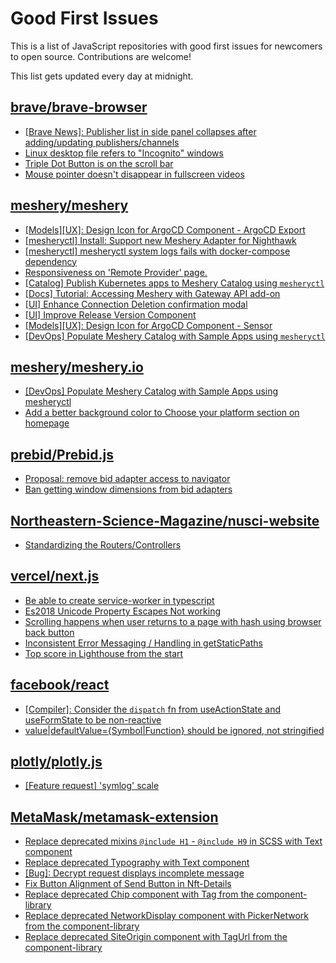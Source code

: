 # Good First Issues

This is a list of JavaScript repositories with good first issues for newcomers to open source. Contributions are welcome!

This list gets updated every day at midnight.

## [brave/brave-browser](https://github.com/brave/brave-browser)

- [[Brave News]: Publisher list in side panel collapses after adding/updating publishers/channels](https://github.com/brave/brave-browser/issues/36550)
- [Linux desktop file refers to "Incognito" windows](https://github.com/brave/brave-browser/issues/37623)
- [Triple Dot Button is on the  scroll bar ](https://github.com/brave/brave-browser/issues/36298)
- [Mouse pointer doesn't disappear in fullscreen videos](https://github.com/brave/brave-browser/issues/17292)

## [meshery/meshery](https://github.com/meshery/meshery)

- [[Models][UX]: Design Icon for ArgoCD Component - ArgoCD Export](https://github.com/meshery/meshery/issues/10294)
- [[mesheryctl] Install: Support new Meshery Adapter for Nighthawk](https://github.com/meshery/meshery/issues/10371)
- [[mesheryctl] mesheryctl system logs fails with docker-compose dependency](https://github.com/meshery/meshery/issues/10777)
- [Responsiveness on 'Remote Provider' page.](https://github.com/meshery/meshery/issues/10743)
- [[Catalog] Publish Kubernetes apps to Meshery Catalog using `mesheryctl`](https://github.com/meshery/meshery/issues/10444)
- [[Docs] Tutorial: Accessing Meshery with Gateway API add-on](https://github.com/meshery/meshery/issues/10333)
- [[UI] Enhance Connection Deletion confirmation modal](https://github.com/meshery/meshery/issues/10558)
- [[UI] Improve Release Version Component](https://github.com/meshery/meshery/issues/9569)
- [[Models][UX]: Design Icon for ArgoCD Component - Sensor](https://github.com/meshery/meshery/issues/10300)
- [[DevOps] Populate Meshery Catalog with Sample Apps using `mesheryctl`](https://github.com/meshery/meshery/issues/10458)

## [meshery/meshery.io](https://github.com/meshery/meshery.io)

- [[DevOps] Populate Meshery Catalog with Sample Apps using mesheryctl](https://github.com/meshery/meshery.io/issues/1650)
- [Add a better background color to Choose your platform section on homepage](https://github.com/meshery/meshery.io/issues/1735)

## [prebid/Prebid.js](https://github.com/prebid/Prebid.js)

- [Proposal: remove bid adapter access to navigator](https://github.com/prebid/Prebid.js/issues/11001)
- [Ban getting window dimensions from bid adapters](https://github.com/prebid/Prebid.js/issues/11234)

## [Northeastern-Science-Magazine/nusci-website](https://github.com/Northeastern-Science-Magazine/nusci-website)

- [Standardizing the Routers/Controllers](https://github.com/Northeastern-Science-Magazine/nusci-website/issues/106)

## [vercel/next.js](https://github.com/vercel/next.js)

- [Be able to create service-worker in typescript](https://github.com/vercel/next.js/issues/33863)
- [Es2018 Unicode Property Escapes Not working](https://github.com/vercel/next.js/issues/19303)
- [Scrolling happens when user returns to a page with hash using browser back button](https://github.com/vercel/next.js/issues/13653)
- [Inconsistent Error Messaging / Handling in getStaticPaths](https://github.com/vercel/next.js/issues/41281)
- [Top score in Lighthouse from the start](https://github.com/vercel/next.js/issues/40418)

## [facebook/react](https://github.com/facebook/react)

- [[Compiler]: Consider the `dispatch` fn from useActionState and useFormState to be non-reactive](https://github.com/facebook/react/issues/29674)
- [value|defaultValue={Symbol|Function} should be ignored, not stringified](https://github.com/facebook/react/issues/11734)

## [plotly/plotly.js](https://github.com/plotly/plotly.js)

- [[Feature request] 'symlog' scale](https://github.com/plotly/plotly.js/issues/221)

## [MetaMask/metamask-extension](https://github.com/MetaMask/metamask-extension)

- [Replace deprecated mixins `@include H1` - `@include H9` in SCSS with Text component](https://github.com/MetaMask/metamask-extension/issues/20496)
- [Replace deprecated Typography with Text component](https://github.com/MetaMask/metamask-extension/issues/17670)
- [[Bug]: Decrypt request displays incomplete message](https://github.com/MetaMask/metamask-extension/issues/19549)
- [Fix Button Alignment of Send Button in Nft-Details](https://github.com/MetaMask/metamask-extension/issues/20050)
- [Replace deprecated Chip component with Tag from the component-library](https://github.com/MetaMask/metamask-extension/issues/20487)
- [Replace deprecated NetworkDisplay component with PickerNetwork from the component-library](https://github.com/MetaMask/metamask-extension/issues/20485)
- [Replace deprecated SiteOrigin component with TagUrl from the component-library](https://github.com/MetaMask/metamask-extension/issues/20489)

